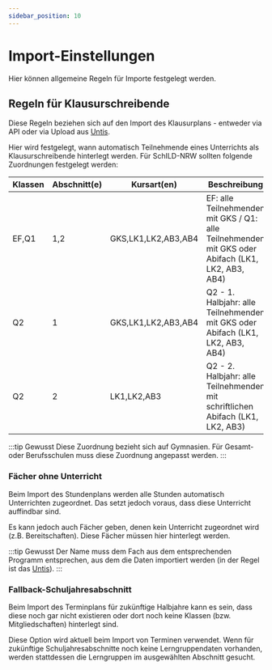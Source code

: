 ```yaml
---
sidebar_position: 10
---
```


# Import-Einstellungen

Hier können allgemeine Regeln für Importe festgelegt werden.

## Regeln für Klausurschreibende

Diese Regeln beziehen sich auf den Import des Klausurplans - entweder via API oder via Upload aus [Untis](../../import/untis).

Hier wird festgelegt, wann automatisch Teilnehmende eines Unterrichts als Klausurschreibende hinterlegt werden. Für
SchILD-NRW sollten folgende Zuordnungen festgelegt werden:

| Klassen | Abschnitt(e) | Kursart(en)         | Beschreibung                                                                                      |
|---------|--------------|---------------------|---------------------------------------------------------------------------------------------------|
| EF,Q1   | 1,2          | GKS,LK1,LK2,AB3,AB4 | EF: alle Teilnehmenden mit GKS / Q1: alle Teilnehmenden mit GKS oder Abifach (LK1, LK2, AB3, AB4) |
| Q2      | 1            | GKS,LK1,LK2,AB3,AB4 | Q2 - 1. Halbjahr: alle Teilnehmenden mit GKS oder Abifach (LK1, LK2, AB3, AB4)                    |
| Q2      | 2            | LK1,LK2,AB3         | Q2 - 2. Halbjahr: alle Teilnehmenden mit schriftlichen Abifach (LK1, LK2, AB3)                    |

:::tip Gewusst
Diese Zuordnung bezieht sich auf Gymnasien. Für Gesamt- oder Berufsschulen muss diese Zuordnung angepasst werden.
:::

### Fächer ohne Unterricht

Beim Import des Stundenplans werden alle Stunden automatisch Unterrichten zugeordnet. Das setzt jedoch voraus, dass diese
Unterricht auffindbar sind.

Es kann jedoch auch Fächer geben, denen kein Unterricht zugeordnet wird (z.B. Bereitschaften). Diese Fächer müssen hier
hinterlegt werden.

:::tip Gewusst
Der Name muss dem Fach aus dem entsprechenden Programm entsprechen, aus dem die Daten importiert werden (in der Regel
ist das [Untis](../../import/untis)).
:::

### Fallback-Schuljahresabschnitt

Beim Import des Terminplans für zukünftige Halbjahre kann es sein, dass diese noch gar nicht existieren oder dort
noch keine Klassen (bzw. Mitgliedschaften) hinterlegt sind.

Diese Option wird aktuell beim Import von Terminen verwendet. Wenn für zukünftige Schuljahresabschnitte noch keine 
Lerngruppendaten vorhanden, werden stattdessen die Lerngruppen im ausgewählten Abschnitt gesucht. 